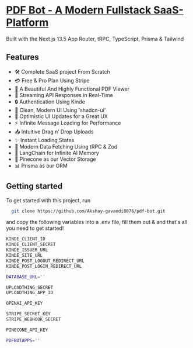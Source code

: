 # [PDF Bot - A Modern Fullstack SaaS-Platform](https://pdf-bot-ten.vercel.app/)

Built with the Next.js 13.5 App Router, tRPC, TypeScript, Prisma & Tailwind

## Features

- 🛠️ Complete SaaS project From Scratch
- 💳 Free & Pro Plan Using Stripe
- 📄 A Beautiful And Highly Functional PDF Viewer
- 🔄 Streaming API Responses in Real-Time
- 🔒 Authentication Using Kinde
- 🎨 Clean, Modern UI Using 'shadcn-ui'
- 🚀 Optimistic UI Updates for a Great UX
- ⚡ Infinite Message Loading for Performance
- 📤 Intuitive Drag n’ Drop Uploads
- ✨ Instant Loading States
- 🔧 Modern Data Fetching Using tRPC & Zod
- 🧠 LangChain for Infinite AI Memory
- 🌲 Pinecone as our Vector Storage
- 📊 Prisma as our ORM

## Getting started

To get started with this project, run

```bash
  git clone https://github.com/Akshay-gavandi8076/pdf-bot.git
```

and copy the following variables into a .env file, fill them out & and that's all you need to get started!

```bash
KINDE_CLIENT_ID
KINDE_CLIENT_SECRET
KINDE_ISSUER_URL
KINDE_SITE_URL
KINDE_POST_LOGOUT_REDIRECT_URL
KINDE_POST_LOGIN_REDIRECT_URL

DATABASE_URL=''

UPLOADTHING_SECRET
UPLOADTHING_APP_ID

OPENAI_API_KEY

STRIPE_SECRET_KEY
STRIPE_WEBHOOK_SECRET

PINECONE_API_KEY

PDFBOTAPPS=''
```
